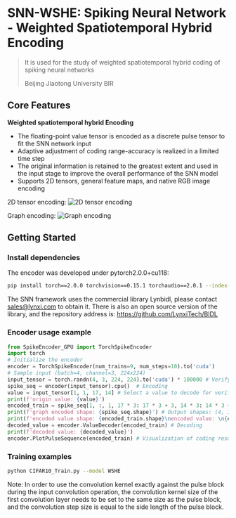 # SNN-WSHE: Spiking Neural Network - Weighted Spatiotemporal Hybrid Encoding

> It is used for the study of weighted spatiotemporal hybrid coding of spiking neural networks
> 
> Beijing Jiaotong University BIR

## Core Features
 **Weighted spatiotemporal hybrid Encoding**
   - The floating-point value tensor is encoded as a discrete pulse tensor to fit the SNN network input
   - Adaptive adjustment of coding range-accuracy is realized in a limited time step
   - The original information is retained to the greatest extent and used in the input stage to improve the overall performance of the SNN model
   - Supports 2D tensors, general feature maps, and native RGB image encoding

2D tensor encoding:
![2D tensor encoding](.img/tensor_code.jpeg)

Graph encoding:
![Graph encoding](.img/graph_code.jpeg)
## Getting Started
### Install dependencies
The encoder was developed under pytorch2.0.0+cu118:
```bash
pip install torch==2.0.0 torchvision==0.15.1 torchaudio==2.0.1 --index-url https://download.pytorch.org/whl/cu118
```
The SNN framework uses the commercial library Lynbidl, please contact sales@lynxi.com to obtain it. 
There is also an open source version of the library, and the repository address is: https://github.com/LynxiTech/BIDL

### Encoder usage example
```python
from SpikeEncoder_GPU import TorchSpikeEncoder
import torch
# Initialize the encoder
encoder = TorchSpikeEncoder(num_trains=9, num_steps=10).to('cuda')
# Sample input (batch=4, channel=3, 224x224)
input_tensor = torch.randn(4, 3, 224, 224).to('cuda') * 100000 # Verify the encoding under different ranges
spike_seq = encoder(input_tensor).cpu()  # Encoding
value = input_tensor[1, 1, 17, 14] # Select a value to decode for verification
print(f'origin value: {value}')
encoded_train = spike_seq[1, :, 1, 17 * 3: 17 * 3 + 3, 14 * 3: 14 * 3 + 3]
print(f'graph encoded shape: {spike_seq.shape}') # Output shapes: (4, 10, 3, 672, 672)
print(f'encoded value shape: {encoded_train.shape}\nencoded value: \n{encoded_train}')
decoded_value = encoder.ValueDecoder(encoded_train) # Decoding
print(f'decoded value: {decoded_value}')
encoder.PlotPulseSequence(encoded_train) # Visualization of coding results
```

### Training examples
```bash
python CIFAR10_Train.py --model WSHE
```
Note: In order to use the convolution kernel exactly against the pulse block during the input convolution operation, the convolution kernel size of the first convolution layer needs to be set to the same size as the pulse block, and the convolution step size is equal to the side length of the pulse block.
